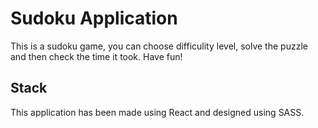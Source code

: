 # Sudoku Application
This is a sudoku game, you can choose difficulity level, solve the puzzle and then check the time it took. Have fun!

## Stack
This application has been made using React and designed using SASS.